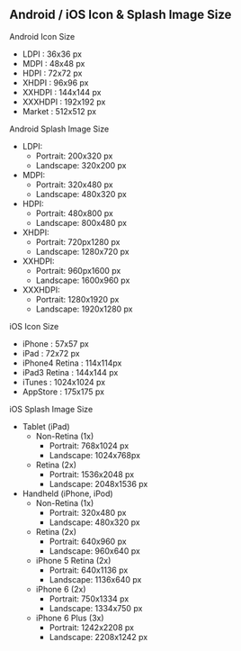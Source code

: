 ## Android / iOS Icon & Splash Image Size

Android Icon Size
* LDPI : 36x36 px
* MDPI : 48x48 px
* HDPI : 72x72 px
* XHDPI : 96x96 px
* XXHDPI : 144x144 px
* XXXHDPI : 192x192 px
* Market : 512x512 px

Android Splash Image Size
* LDPI:
    * Portrait: 200x320 px
    * Landscape: 320x200 px
* MDPI:
    * Portrait: 320x480 px
    * Landscape: 480x320 px
* HDPI:
    * Portrait: 480x800 px
    * Landscape: 800x480 px
* XHDPI:
    * Portrait: 720px1280 px
    * Landscape: 1280x720 px
* XXHDPI:
    * Portrait: 960px1600 px
    * Landscape: 1600x960 px
* XXXHDPI:
    * Portrait: 1280x1920 px
    * Landscape: 1920x1280 px

iOS Icon Size
* iPhone : 57x57 px
* iPad : 72x72 px
* iPhone4 Retina : 114x114px
* iPad3 Retina : 144x144 px
* iTunes : 1024x1024 px
* AppStore : 175x175 px

iOS Splash Image Size
* Tablet (iPad)
    * Non-Retina (1x)
        * Portrait: 768x1024 px
        * Landscape: 1024x768px
    * Retina (2x)
        * Portrait: 1536x2048 px
        * Landscape: 2048x1536 px
* Handheld (iPhone, iPod)
    * Non-Retina (1x)
        * Portrait: 320x480 px
        * Landscape: 480x320 px
    * Retina (2x)
        * Portrait: 640x960 px
        * Landscape: 960x640 px
    * iPhone 5 Retina (2x)
        * Portrait: 640x1136 px
        * Landscape: 1136x640 px
    * iPhone 6 (2x)
        * Portrait: 750x1334 px
        * Landscape: 1334x750 px
    * iPhone 6 Plus (3x)
        * Portrait: 1242x2208 px
        * Landscape: 2208x1242 px